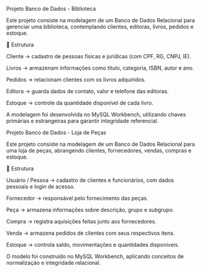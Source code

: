 Projeto Banco de Dados - Biblioteca


Este projeto consiste na modelagem de um Banco de Dados Relacional para gerenciar uma biblioteca, contemplando clientes, editoras, livros, pedidos e estoque.


🔹 Estrutura


Cliente → cadastro de pessoas físicas e jurídicas (com CPF, RG, CNPJ, IE).

Livros → armazenam informações como título, categoria, ISBN, autor e ano.

Pedidos → relacionam clientes com os livros adquiridos.

Editora → guarda dados de contato, valor e telefone das editoras.

Estoque → controle da quantidade disponível de cada livro.


A modelagem foi desenvolvida no MySQL Workbench, utilizando chaves primárias e estrangeiras para garantir integridade referencial.


Projeto Banco de Dados - Loja de Peças


Este projeto consiste na modelagem de um Banco de Dados Relacional para uma loja de peças, abrangendo clientes, fornecedores, vendas, compras e estoque.


🔹 Estrutura


Usuário / Pessoa → cadastro de clientes e funcionários, com dados pessoais e login de acesso.

Fornecedor → responsável pelo fornecimento das peças.

Peça → armazena informações sobre descrição, grupo e subgrupo.

Compra → registra aquisições feitas junto aos fornecedores.

Venda → armazena pedidos de clientes com seus respectivos itens.

Estoque → controla saldo, movimentações e quantidades disponíveis.


O modelo foi construído no MySQL Workbench, aplicando conceitos de normalização e integridade relacional.
